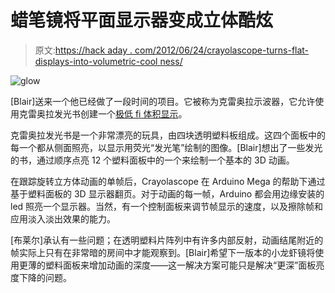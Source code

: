 # 蜡笔镜将平面显示器变成立体酷炫

> 原文:[https://hack aday . com/2012/06/24/crayolascope-turns-flat-displays-into-volumetric-cool ness/](https://hackaday.com/2012/06/24/crayolascope-turns-flat-displays-into-volumetric-coolness/)

![](../Images/2d4238eff2159068ca9959880030357a.png "glow")

[Blair]送来一个他已经做了一段时间的项目。它被称为克雷奥拉示波器，它允许使用克雷奥拉发光书创建一个[极低 fi 体积显示](http://vimeo.com/44497765)。

克雷奥拉发光书是一个非常漂亮的玩具，由四块透明塑料板组成。这四个面板中的每一个都从侧面照亮，以显示用荧光“发光笔”绘制的图像。[Blair]想出了一些发光的书，通过顺序点亮 12 个塑料面板中的一个来绘制一个基本的 3D 动画。

在跟踪旋转立方体动画的单帧后，Crayolascope 在 Arduino Mega 的帮助下通过基于塑料面板的 3D 显示器翻页。对于动画的每一帧，Arduino 都会用边缘安装的 led 照亮一个显示器。当然，有一个控制面板来调节帧显示的速度，以及擦除帧和应用淡入淡出效果的能力。

[布莱尔]承认有一些问题；在透明塑料片阵列中有许多内部反射，动画结尾附近的帧实际上只有在非常暗的房间中才能观察到。[Blair]希望下一版本的小龙虾镜将使用更薄的塑料面板来增加动画的深度——这一解决方案可能只是解决“更深”面板亮度下降的问题。